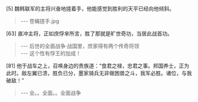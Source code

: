 
[5] 魏韩联军的主将兴奋地搓着手，他能感觉到胜利的天平已经向他倾斜。
>--- 苍蝇搓手.jpg<br>

[63] 直冲主将，正如庶俘芈所言，胜了那就是旷世奇功，当居此战首功。
>--- 后世的全面战争·战国里，庶家得有两个传奇将领<br>
>--- 这个性有俘王的加成！<br>

[81] 他于战车之上，召唤身边的贵族道：“食君之禄，忠君之事。邦国养士，正为此时。敌左翼已溃，胜负已分，墨家骑兵无非做困兽之斗，我军必胜。诸位，与我破敌！”
>--- 全。。全面。。全面战争<br>
